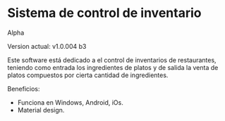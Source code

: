 # Sistema de control de inventario

Alpha

Version actual: v1.0.004 b3

Este software está dedicado a el control de inventarios de restaurantes, teniendo como entrada los ingredientes de platos y de salida la venta de platos compuestos por cierta cantidad de ingredientes.

Beneficios: 
- Funciona en Windows, Android, iOs.
- Material design.
